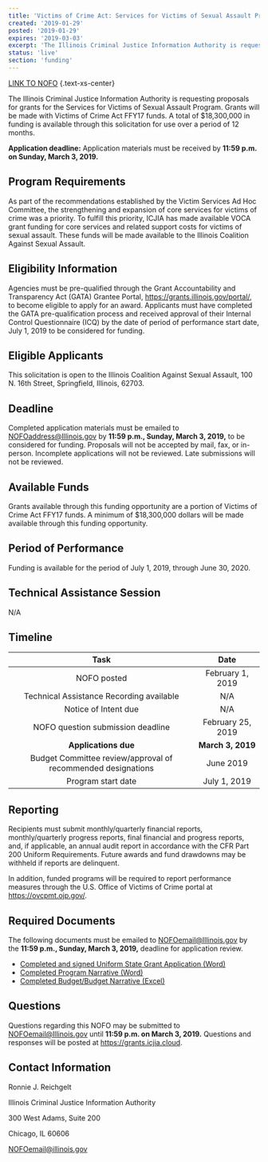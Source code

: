 ```yaml
---
title: 'Victims of Crime Act: Services for Victims of Sexual Assault Program'
created: '2019-01-29'
posted: '2019-01-29'
expires: '2019-03-03'
excerpt: 'The Illinois Criminal Justice Information Authority is requesting proposals for grants for the Services for Victims of Sexual Assault Program.  Grants will be made with Victims of Crime Act FFY17 funds. A total of $18,300,000 in funding is available through this solicitation for use over a period of 12 months. '
status: 'live'
section: 'funding'
---
```



[LINK TO NOFO](ICASANOFO) {.text-xs-center}

The Illinois Criminal Justice Information Authority is requesting proposals for grants for the Services for Victims of Sexual Assault Program.  Grants will be made with Victims of Crime Act FFY17 funds. A total of $18,300,000 in funding is available through this solicitation for use over a period of 12 months. 

**Application deadline:** Application materials must be received by **11:59 p.m. on Sunday, March 3, 2019.** 

## Program Requirements

As part of the recommendations established by the Victim Services Ad Hoc Committee, the strengthening and expansion of core services for victims of crime was a priority.  To fulfill this priority, ICJIA has made available VOCA grant funding for core services and related support costs for victims of sexual assault.  These funds will be made available to the Illinois Coalition Against Sexual Assault. 

## Eligibility Information

Agencies must be pre-qualified through the Grant Accountability and Transparency Act (GATA) Grantee Portal, https://grants.illinois.gov/portal/, to become eligible to apply for an award.  Applicants must have completed the GATA pre-qualification process and received approval of their Internal Control Questionnaire (ICQ) by the date of period of performance start date, July 1, 2019 to be considered for funding.  

## Eligible Applicants

This solicitation is open to the Illinois Coalition Against Sexual Assault, 100 N. 16th Street, Springfield, Illinois, 62703. 

## Deadline

Completed application materials must be emailed to NOFOaddress@Illinois.gov by **11:59 p.m., Sunday, March 3, 2019,** to be considered for funding. Proposals will not be accepted by mail, fax, or in-person. Incomplete applications will not be reviewed. Late submissions will not be reviewed.

## Available Funds

Grants available through this funding opportunity are a portion of Victims of Crime Act FFY17 funds. A minimum of $18,300,000 dollars will be made available through this funding opportunity.   

## Period of Performance

Funding is available for the period of July 1, 2019, through June 30, 2020. 

## Technical Assistance Session
N/A

## Timeline

|                             Task                             |       Date        |
| :----------------------------------------------------------: | :---------------: |
|                         NOFO posted                          | February 1, 2019  |
|           Technical Assistance Recording available           |        N/A        |
|                     Notice of Intent due                     |        N/A        |
|              NOFO question submission deadline               | February 25, 2019 |
|                     **Applications due**                     | **March 3, 2019** |
| Budget Committee review/approval of recommended designations |     June 2019     |
|                      Program start date                      |   July 1, 2019    |

## Reporting

Recipients must submit monthly/quarterly financial reports, monthly/quarterly progress reports, final financial and progress reports, and, if applicable, an annual audit report in accordance with the CFR Part 200 Uniform Requirements. Future awards and fund drawdowns may be withheld if reports are delinquent.

In addition, funded programs will be required to report performance measures through the U.S. Office of Victims of Crime portal at https://ovcpmt.ojp.gov/. 

## Required Documents

The following documents must be emailed to NOFOemail@Illinois.gov by the **11:59 p.m., Sunday, March 3, 2019,** deadline for application review. 

* [Completed and signed Uniform State Grant Application (Word)](ICASAapplication.pdf) 
* [Completed Program Narrative (Word)](ICASAprogramnarrative.docx)
* [Completed Budget/Budget Narrative (Excel)](ICASAbudget.xls)

## Questions

Questions regarding this NOFO may be submitted to NOFOemail@Illinois.gov until **11:59 p.m. on March 3, 2019.**  Questions and responses will be posted at https://grants.icjia.cloud.

## Contact Information
Ronnie J. Reichgelt

Illinois Criminal Justice Information Authority

300 West Adams, Suite 200

Chicago, IL 60606

NOFOemail@illinois.gov